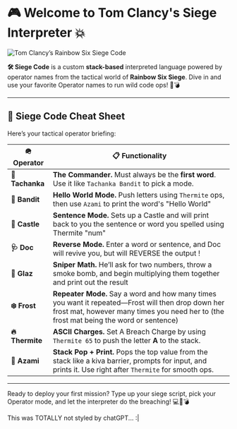 # 🎮 **Welcome to Tom Clancy's Siege Interpreter** 💥

![Tom Clancy’s Rainbow Six Siege Code](https://github.com/user-attachments/assets/6d791761-b406-42c8-aec7-851a7d941b51)

**🛠️ Siege Code** is a custom **stack-based** interpreted language powered by operator names from the tactical world of **Rainbow Six Siege**. Dive in and use your favorite Operator names to run wild code ops! 🧠💣

---

## 🧾 **Siege Code Cheat Sheet**

Here’s your tactical operator briefing:

| 🪖 **Operator** | 📋 **Functionality** |
|----------------|----------------------|
| **🧱 Tachanka** | **The Commander.** Must always be the **first word**. Use it like `Tachanka Bandit` to pick a mode. |
| **🔌 Bandit** | **Hello World Mode.** Push letters using `Thermite` ops, then use `Azami` to print the word's "Hello World"|
| **🏰 Castle** | **Sentence Mode.** Sets up a Castle and will print back to you the sentence or word you spelled using Thermite "num" |
| **🩺 Doc** | **Reverse Mode.** Enter a word or sentence, and Doc will revive you, but will REVERSE the output !  |
| **🎯 Glaz** | **Sniper Math.** He’ll ask for two numbers, throw a smoke bomb, and begin multiplying them together and print out the result  |
| **❄️ Frost** | **Repeater Mode.** Say a word and how many times you want it repeated—Frost will then drop down her frost mat, however many times you need her to (the frost mat being the word or sentence) |
| **🔥 Thermite** | **ASCII Charges.** Set A Breach Charge by using  `Thermite 65` to push the letter **A** to the stack. |
| **🧤 Azami** | **Stack Pop + Print.** Pops the top value from the stack like a kiva barrier, prompts for input, and prints it. Use right after `Thermite` for smooth ops. |

---

Ready to deploy your first mission? Type up your siege script, pick your Operator mode, and let the interpreter do the breaching! 💻🚪💣














































This was TOTALLY not styled by chatGPT... :|
